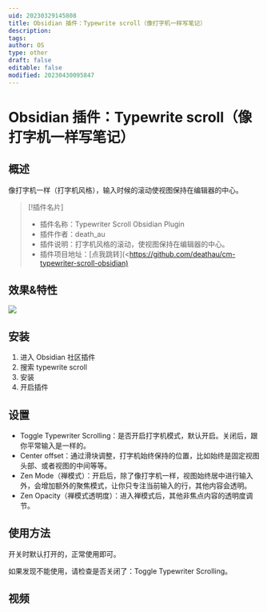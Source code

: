 ```yaml
---
uid: 20230329145808
title: Obsidian 插件：Typewrite scroll（像打字机一样写笔记）
description: 
tags: 
author: OS
type: other
draft: false
editable: false
modified: 20230430095847
---
```


# Obsidian 插件：Typewrite scroll（像打字机一样写笔记）

## 概述

像打字机一样（打字机风格），输入时候的滚动使视图保持在编辑器的中心。

>[!插件名片]
>- 插件名称：Typewriter Scroll Obsidian Plugin
>- 插件作者：death_au
>- 插件说明：打字机风格的滚动，使视图保持在编辑器的中心。
>- 插件项目地址：[点我跳转](<<https://github.com/deathau/cm-typewriter-scroll-obsidian)>

## 效果&特性

![](https://cdn.pkmer.cn/images/GIF%202023-4-30%209-57-43.gif)

## 安装

1. 进入 Obsidian 社区插件
2. 搜索 typewrite scroll
3. 安装
4. 开启插件

## 设置

- Toggle Typewriter Scrolling：是否开启打字机模式，默认开启。关闭后，跟你平常输入是一样的。
- Center offset：通过滑块调整，打字机始终保持的位置，比如始终是固定视图头部、或者视图的中间等等。
- Zen Mode（禅模式）：开启后，除了像打字机一样，视图始终居中进行输入外，会增加额外的聚焦模式，让你只专注当前输入的行，其他内容会透明。
- Zen Opacity（禅模式透明度）：进入禅模式后，其他非焦点内容的透明度调节。

## 使用方法

开关时默认打开的，正常使用即可。

如果发现不能使用，请检查是否关闭了：Toggle Typewriter Scrolling。

## 视频